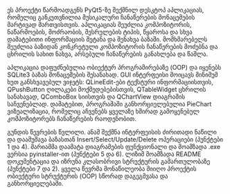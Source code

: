 ეს პროექტი წარმოადგენს PyQt5-ზე შექმნილ დესკტოპ აპლიკაციას, რომელიც განკუთვნილია მუსიკალური ჩანაწერების მონაცემების მარტივად მართვისთვის. აპლიკაციას შეუძლია კომპოზიტორის, ნაწარმოების, მოძრაობის, შესრულების ტიპის, წყაროსა და სხვა დამატებითი ინფორმაციის შეტანა და შენახვა ბაზაში. მომხმარებელს შეუძლია ბაზიდან კონკრეტული კომპოზიტორის ჩანაწერების მოძებნა და ცხრილის სახით ნახვა, არსებული ჩანაწერების განახლება და წაშლა.

აპლიკაცია დაფუძნებულია ობიექტურ პროგრამირებაზე (OOP) და იყენებს SQLite3 ბაზას მონაცემების შესანახად. GUI ინტერფეისი მოიცავს მინიმუმ ხუთ განსხვავებულ ვიჯეტს: QLineEdit-ები ტექსტური ინფორმაციისთვის, QPushButton ღილაკები მოქმედებებისთვის, QTableWidget ცხრილის სანახავად, QComboBox სიისთვის და QChartView დიაგრამის საჩვენებლად. დამატებით, პროგრამაში განხორციელებულია PieChart ვიზუალიზაცია, რომელიც აჩვენებს ყველაზე ხშირად გამოყენებულ კომპოზიტორებს ჩანაწერების რაოდენობით.

გუნდის წევრების წვლილი. ანამ შექმნა ინტერფეისის ძირითადი ნაწილი და დაამუშავა ბაზასთან Insert/Select/Update/Delete ოპერაციები (პუნქტები 1 და 4). მარიამმა დაამატა დიაგრამების ფუნქციონალი და მოამზადა .exe ვერსია pyinstaller-ით (პუნქტები 5 და 6). ლიზიმ მოამზადა README დოკუმენტაცია და იზრუნა კლასობრივი სტრუქტურის გამართულობაზე (პუნქტები 7 და 2). ყველა წევრმა მონაწილეობა მიიღო პროექტის ობიექტური სტრუქტურის (OOP) სწორად დაგეგმვასა და განხორციელებაში.
